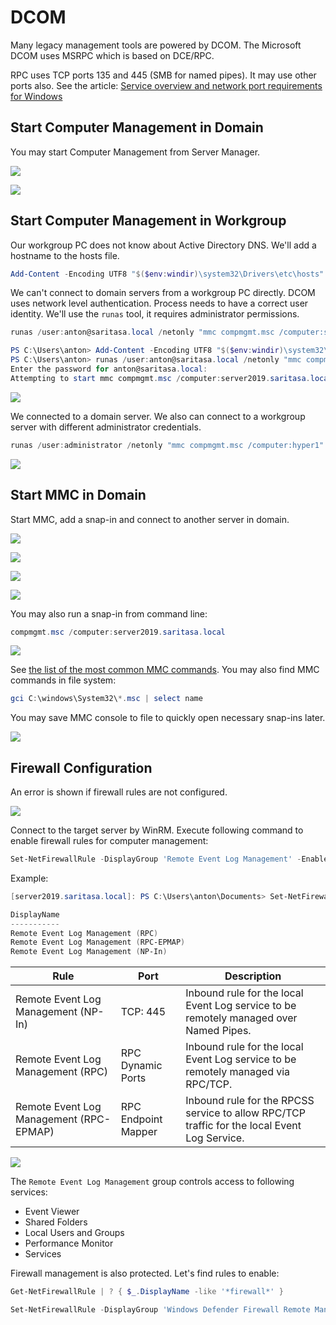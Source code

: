 DCOM
====

Many legacy management tools are powered by DCOM. The Microsoft DCOM uses MSRPC which is based on DCE/RPC.

RPC uses TCP ports 135 and 445 (SMB for named pipes). It may use other ports also. See the article: [Service overview and network port requirements for Windows](https://support.microsoft.com/en-us/help/832017/service-overview-and-network-port-requirements-for-windows#method38)

Start Computer Management in Domain
-----------------------------------

You may start Computer Management from Server Manager.

![](./images/ServerManager01.png)

![](images/ComputerManagement02.png)

Start Computer Management in Workgroup
--------------------------------------

Our workgroup PC does not know about Active Directory DNS. We'll add a hostname to the hosts file.

```powershell
Add-Content -Encoding UTF8 "$($env:windir)\system32\Drivers\etc\hosts" '192.168.11.137 server2019.saritasa.local'
```

We can't connect to domain servers from a workgroup PC directly. DCOM uses network level authentication. Process needs to have a correct user identity. We'll use the `runas` tool, it requires administrator permissions.

```powershell
runas /user:anton@saritasa.local /netonly "mmc compmgmt.msc /computer:server2019.saritasa.local"
```

```powershell
PS C:\Users\anton> Add-Content -Encoding UTF8 "$($env:windir)\system32\Drivers\etc\hosts" '192.168.11.137 server2019.saritasa.local'
PS C:\Users\anton> runas /user:anton@saritasa.local /netonly "mmc compmgmt.msc /computer:server2019.saritasa.local"
Enter the password for anton@saritasa.local:
Attempting to start mmc compmgmt.msc /computer:server2019.saritasa.local as user "anton@saritasa.local" ...
```

![](images/ComputerManagement03.png)

We connected to a domain server. We also can connect to a workgroup server with different administrator credentials.

```powershell
runas /user:administrator /netonly "mmc compmgmt.msc /computer:hyper1"
```

![](images/ComputerManagement04.png)

Start MMC in Domain
-------------------

Start MMC, add a snap-in and connect to another server in domain.

![](images/Mmc01.png)

![](images/Mmc02.png)

![](images/Mmc03.png)

![](images/Mmc04.png)

You may also run a snap-in from command line:

```powershell
compmgmt.msc /computer:server2019.saritasa.local
```

![](images/Mmc05.png)

See [the list of the most common MMC commands](https://social.technet.microsoft.com/Forums/windowsserver/en-US/61b864f4-2b04-44a1-88dc-86fae0a8d592/the-most-usefull-active-directory-mmc-run-commands). You may also find MMC commands in file system:

```powershell
gci C:\windows\System32\*.msc | select name
```

You may save MMC console to file to quickly open necessary snap-ins later.

![](images/Mmc06.png)

Firewall Configuration
----------------------

An error is shown if firewall rules are not configured.

![](images/ComputerManagement01.png)

Connect to the target server by WinRM. Execute following command to enable firewall rules for computer management:

```powershell
Set-NetFirewallRule -DisplayGroup 'Remote Event Log Management' -Enabled True -PassThru | select DisplayName
```

Example:

```powershell
[server2019.saritasa.local]: PS C:\Users\anton\Documents> Set-NetFirewallRule -DisplayGroup 'Remote Event Log Management' -Enabled True -PassThru | select DisplayName

DisplayName
-----------
Remote Event Log Management (RPC)
Remote Event Log Management (RPC-EPMAP)
Remote Event Log Management (NP-In)
```

Rule                                    | Port                | Description
--------------------------------------- | ------------------- | ---------------------------------------
Remote Event Log Management (NP-In)     | TCP: 445            | Inbound rule for the local Event Log service to be remotely managed over Named Pipes.
Remote Event Log Management (RPC)       | RPC Dynamic Ports   | Inbound rule for the local Event Log service to be remotely managed via RPC/TCP.
Remote Event Log Management (RPC-EPMAP) | RPC Endpoint Mapper | Inbound rule for the RPCSS service to allow RPC/TCP traffic for the local Event Log Service.

![](images/Firewall01.png)

The `Remote Event Log Management` group controls access to following services:

- Event Viewer
- Shared Folders
- Local Users and Groups
- Performance Monitor
- Services

Firewall management is also protected. Let's find rules to enable:

```powershell
Get-NetFirewallRule | ? { $_.DisplayName -like '*firewall*' }
```

```powershell
Set-NetFirewallRule -DisplayGroup 'Windows Defender Firewall Remote Management' -Enabled True -PassThru | select DisplayName
```
